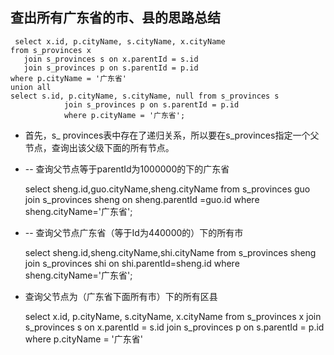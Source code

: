 ## 查出所有广东省的市、县的思路总结
     select x.id, p.cityName, s.cityName, x.cityName
    from s_provinces x
       join s_provinces s on x.parentId = s.id
       join s_provinces p on s.parentId = p.id
    where p.cityName = '广东省'
    union all
    select s.id, p.cityName, s.cityName, null from s_provinces s
                join s_provinces p on s.parentId = p.id
                where p.cityName = '广东省';

- 首先，s_ provinces表中存在了递归关系，所以要在s_provinces指定一个父节点，查询出该父级下面的所有节点。
- -- 查询父节点等于parentId为1000000的下的广东省
    
    select sheng.id,guo.cityName,sheng.cityName from s_provinces guo
                join s_provinces sheng on sheng.parentId =guo.id
                where sheng.cityName='广东省';    
- -- 查询父节点广东省（等于Id为440000的）下的所有市

    select sheng.id,sheng.cityName,shi.cityName from s_provinces sheng
                              join s_provinces shi on shi.parentId=sheng.id
                              where sheng.cityName='广东省';
- 查询父节点为（广东省下面所有市）下的所有区县
    
    select x.id, p.cityName, s.cityName, x.cityName
	from s_provinces x
       join s_provinces s on x.parentId = s.id
       join s_provinces p on s.parentId = p.id
    where p.cityName = '广东省'

